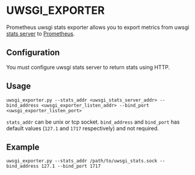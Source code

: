 # UWSGI_EXPORTER
Prometheus uwsgi stats exporter allows you to export metrics from uwsgi [stats server](http://uwsgi-docs.readthedocs.io/en/latest/StatsServer.html) to [Prometheus](https://prometheus.io/).

## Configuration
You must configure uwsgi stats server to return stats using HTTP.

## Usage
`uwsgi_exporter.py --stats_addr <uwsgi_stats_server_addr> --bind_address <uwsgi_exporter_listen_addr> --bind_port <uwsgi_exporter_listen_port>`

`stats_addr` can be unix or tcp socket. `bind_address` and `bind_port` has default values (`127.1` and `1717` respectively) and not required. 

## Example
`uwsgi_exporter.py --stats_addr /path/to/uwsgi_stats.sock --bind_address 127.1 --bind_port 1717`
